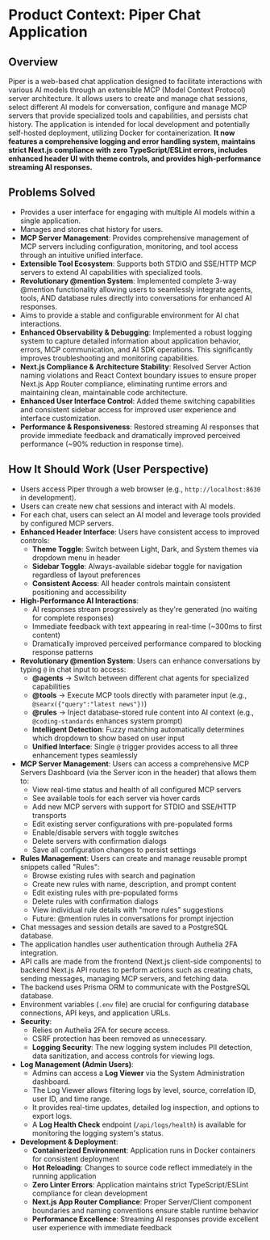 # Product Context: Piper Chat Application

## Overview

Piper is a web-based chat application designed to facilitate interactions with various AI models through an extensible MCP (Model Context Protocol) server architecture. It allows users to create and manage chat sessions, select different AI models for conversation, configure and manage MCP servers that provide specialized tools and capabilities, and persists chat history. The application is intended for local development and potentially self-hosted deployment, utilizing Docker for containerization. **It now features a comprehensive logging and error handling system, maintains strict Next.js compliance with zero TypeScript/ESLint errors, includes enhanced header UI with theme controls, and provides high-performance streaming AI responses.**

## Problems Solved

- Provides a user interface for engaging with multiple AI models within a single application.
- Manages and stores chat history for users.
- **MCP Server Management**: Provides comprehensive management of MCP servers including configuration, monitoring, and tool access through an intuitive unified interface.
- **Extensible Tool Ecosystem**: Supports both STDIO and SSE/HTTP MCP servers to extend AI capabilities with specialized tools.
- **Revolutionary @mention System**: Implemented complete 3-way @mention functionality allowing users to seamlessly integrate agents, tools, AND database rules directly into conversations for enhanced AI responses.
- Aims to provide a stable and configurable environment for AI chat interactions.
- **Enhanced Observability & Debugging**: Implemented a robust logging system to capture detailed information about application behavior, errors, MCP communication, and AI SDK operations. This significantly improves troubleshooting and monitoring capabilities.
- **Next.js Compliance & Architecture Stability**: Resolved Server Action naming violations and React Context boundary issues to ensure proper Next.js App Router compliance, eliminating runtime errors and maintaining clean, maintainable code architecture.
- **Enhanced User Interface Control**: Added theme switching capabilities and consistent sidebar access for improved user experience and interface customization.
- **Performance & Responsiveness**: Restored streaming AI responses that provide immediate feedback and dramatically improved perceived performance (~90% reduction in response time).

## How It Should Work (User Perspective)

- Users access Piper through a web browser (e.g., `http://localhost:8630` in development).
- Users can create new chat sessions and interact with AI models.
- For each chat, users can select an AI model and leverage tools provided by configured MCP servers.
- **Enhanced Header Interface**: Users have consistent access to improved controls:
  - **Theme Toggle**: Switch between Light, Dark, and System themes via dropdown menu in header
  - **Sidebar Toggle**: Always-available sidebar toggle for navigation regardless of layout preferences
  - **Consistent Access**: All header controls maintain consistent positioning and accessibility
- **High-Performance AI Interactions**: 
  - AI responses stream progressively as they're generated (no waiting for complete responses)
  - Immediate feedback with text appearing in real-time (~300ms to first content)
  - Dramatically improved perceived performance compared to blocking response patterns
- **Revolutionary @mention System**: Users can enhance conversations by typing `@` in chat input to access:
  - **@agents** → Switch between different chat agents for specialized capabilities
  - **@tools** → Execute MCP tools directly with parameter input (e.g., `@searx({"query":"latest news"})`)
  - **@rules** → Inject database-stored rule content into AI context (e.g., `@coding-standards` enhances system prompt)
  - **Intelligent Detection**: Fuzzy matching automatically determines which dropdown to show based on user input
  - **Unified Interface**: Single `@` trigger provides access to all three enhancement types seamlessly
- **MCP Server Management**: Users can access a comprehensive MCP Servers Dashboard (via the Server icon in the header) that allows them to:
  - View real-time status and health of all configured MCP servers
  - See available tools for each server via hover cards
  - Add new MCP servers with support for STDIO and SSE/HTTP transports
  - Edit existing server configurations with pre-populated forms
  - Enable/disable servers with toggle switches
  - Delete servers with confirmation dialogs
  - Save all configuration changes to persist settings
- **Rules Management**: Users can create and manage reusable prompt snippets called "Rules":
  - Browse existing rules with search and pagination
  - Create new rules with name, description, and prompt content
  - Edit existing rules with pre-populated forms
  - Delete rules with confirmation dialogs
  - View individual rule details with "more rules" suggestions
  - Future: @mention rules in conversations for prompt injection
- Chat messages and session details are saved to a PostgreSQL database.
- The application handles user authentication through Authelia 2FA integration.
- API calls are made from the frontend (Next.js client-side components) to backend Next.js API routes to perform actions such as creating chats, sending messages, managing MCP servers, and fetching data.
- The backend uses Prisma ORM to communicate with the PostgreSQL database.
- Environment variables (`.env` file) are crucial for configuring database connections, API keys, and application URLs.
- **Security**: 
    - Relies on Authelia 2FA for secure access.
    - CSRF protection has been removed as unnecessary.
    - **Logging Security**: The new logging system includes PII detection, data sanitization, and access controls for viewing logs.
- **Log Management (Admin Users)**:
    - Admins can access a **Log Viewer** via the System Administration dashboard.
    - The Log Viewer allows filtering logs by level, source, correlation ID, user ID, and time range.
    - It provides real-time updates, detailed log inspection, and options to export logs.
    - A **Log Health Check** endpoint (`/api/logs/health`) is available for monitoring the logging system's status.
- **Development & Deployment**:
    - **Containerized Environment**: Application runs in Docker containers for consistent deployment
    - **Hot Reloading**: Changes to source code reflect immediately in the running application
    - **Zero Linter Errors**: Application maintains strict TypeScript/ESLint compliance for clean development
    - **Next.js App Router Compliance**: Proper Server/Client component boundaries and naming conventions ensure stable runtime behavior
    - **Performance Excellence**: Streaming AI responses provide excellent user experience with immediate feedback